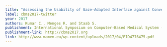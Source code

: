 ```yaml
---
title: "Assessing the Usability of Gaze-Adapted Interface against Conventional Eye-based Input Emulation"
label: cbms2017-twitter
year: 2017
authors: Kumar C., Menges R. and Staab S.
publishment: International Symposium on Computer-Based Medical System (CBMS 2017)
publishment-link: http://cbms2017.org
link: http://www.mamem.eu/wp-content/uploads/2017/04/PID4776475.pdf
---
```

